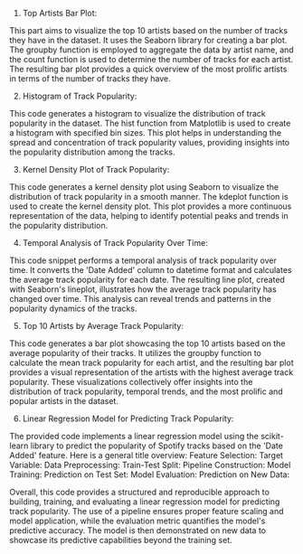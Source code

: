1. Top Artists Bar Plot:

This part aims to visualize the top 10 artists based on the number of tracks they have in the dataset. It uses the Seaborn library for creating a bar plot. The groupby function is employed to aggregate the data by artist name, and the count function is used to determine the number of tracks for each artist. The resulting bar plot provides a quick overview of the most prolific artists in terms of the number of tracks they have.

2. Histogram of Track Popularity:

This code generates a histogram to visualize the distribution of track popularity in the dataset. The hist function from Matplotlib is used to create a histogram with specified bin sizes. This plot helps in understanding the spread and concentration of track popularity values, providing insights into the popularity distribution among the tracks.

3. Kernel Density Plot of Track Popularity:

This code generates a kernel density plot using Seaborn to visualize the distribution of track popularity in a smooth manner. The kdeplot function is used to create the kernel density plot. This plot provides a more continuous representation of the data, helping to identify potential peaks and trends in the popularity distribution.

4. Temporal Analysis of Track Popularity Over Time:

This code snippet performs a temporal analysis of track popularity over time. It converts the 'Date Added' column to datetime format and calculates the average track popularity for each date. The resulting line plot, created with Seaborn's lineplot, illustrates how the average track popularity has changed over time. This analysis can reveal trends and patterns in the popularity dynamics of the tracks.

5. Top 10 Artists by Average Track Popularity:

This code generates a bar plot showcasing the top 10 artists based on the average popularity of their tracks. It utilizes the groupby function to calculate the mean track popularity for each artist, and the resulting bar plot provides a visual representation of the artists with the highest average track popularity.
These visualizations collectively offer insights into the distribution of track popularity, temporal trends, and the most prolific and popular artists in the dataset.

6. Linear Regression Model for Predicting Track Popularity:

The provided code implements a linear regression model using the scikit-learn library to predict the popularity of Spotify tracks based on the 'Date Added' feature. 
  Here is a general title overview:
  Feature Selection:
  Target Variable:
  Data Preprocessing: 
  Train-Test Split:
  Pipeline Construction:
  Model Training:
  Prediction on Test Set:
  Model Evaluation:
  Prediction on New Data:

Overall, this code provides a structured and reproducible approach to building, training, and evaluating a linear regression model for predicting track popularity. The use of a pipeline ensures proper feature scaling and model application, while the evaluation metric quantifies the model's predictive accuracy. The model is then demonstrated on new data to showcase its predictive capabilities beyond the training set.



